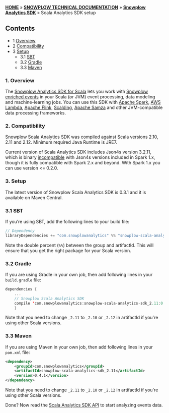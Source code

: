 <a name="top" />

[**HOME**](Home) » [**SNOWPLOW TECHNICAL DOCUMENTATION**](Snowplow-technical-documentation) » [**Snowplow Analytics SDK**](Snowplow-Analytics-SDK) » Scala Analytics SDK setup

## Contents

- 1 [Overview](#overview)  
- 2 [Compatibility](#compatibility)  
- 3 [Setup](#setup)  
  - 3.1 [SBT](#sbt)  
  - 3.2 [Gradle](#gradle)  
  - 3.3 [Maven](#maven)  

<a name="overview" />

### 1. Overview

The [Snowplow Analytics SDK for Scala][repo] lets you work with [Snowplow enriched events](canonical-event-model) in your Scala (or JVM) event processing, data modeling and machine-learning jobs. 
You can use this SDK with [Apache Spark](http://spark.apache.org/), [AWS Lambda](https://aws.amazon.com/lambda/), [Apache Flink](https://flink.apache.org/), 
[Scalding](https://github.com/twitter/scalding), [Apache Samza](http://samza.apache.org/) and other JVM-compatible data processing frameworks.

<a name="compatibility" />

### 2. Compatibility

Snowplow Scala Analytics SDK was compiled against Scala versions 2.10, 2.11 and 2.12.
Minimum required Java Runtime is JRE7.

Current version of Scala Analytics SDK includes Json4s version 3.2.11, which is binary [incompatible][json4s-binary-compat] with Json4s versions included in Spark 1.x, though it is fully compatible with Spark 2.x and beyond.
With Spark 1.x you can use version <= 0.2.0.

<a name="setup" />

### 3. Setup

The latest version of Snowplow Scala Analytics SDK is 0.3.1 and it is available on Maven Central.

<a name="sbt" />

### 3.1 SBT

If you’re using SBT, add the following lines to your build file:

```scala
// Dependency
libraryDependencies += "com.snowplowanalytics" %% "snowplow-scala-analytics-sdk" % "0.4.1"
```

Note the double percent (`%%`) between the group and artifactId. This will ensure that you get the right package for your Scala version.

<a name="gradle" />

### 3.2 Gradle

If you are using Gradle in your own job, then add following lines in your `build.gradle` file:

```scala
dependencies {
    ...
    // Snowplow Scala Analytics SDK
    compile 'com.snowplowanalytics:snowplow-scala-analytics-sdk_2.11:0.4.1'
    }
```

Note that you need to change `_2.11` to `_2.10` or `_2.12` in artifactId if you're using other Scala versions.

<a name="maven" />

### 3.3 Maven

If you are using Maven in your own job, then add following lines in your `pom.xml` file:

```xml
<dependency>
    <groupId>com.snowplowanalytics</groupId>
    <artifactId>snowplow-scala-analytics-sdk_2.11</artifactId>
    <version>0.4.1</version>
</dependency>
```

Note that you need to change `_2.11` to `_2.10` or `_2.12` in artifactId if you're using other Scala versions.

Done? Now read the [Scala Analytics SDK API](Scala-Analytics-SDK) to start analyzing events data.

[repo]: https://github.com/snowplow/snowplow-scala-analytics-sdk
[json4s-binary-compat]: https://github.com/json4s/json4s/issues/212
